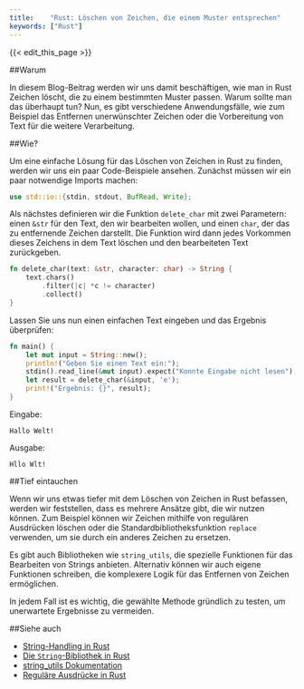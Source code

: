 ```yaml
---
title:    "Rust: Löschen von Zeichen, die einem Muster entsprechen"
keywords: ["Rust"]
---
```


{{< edit_this_page >}}

##Warum

In diesem Blog-Beitrag werden wir uns damit beschäftigen, wie man in Rust Zeichen löscht, die zu einem bestimmten Muster passen. Warum sollte man das überhaupt tun? Nun, es gibt verschiedene Anwendungsfälle, wie zum Beispiel das Entfernen unerwünschter Zeichen oder die Vorbereitung von Text für die weitere Verarbeitung.

##Wie?

Um eine einfache Lösung für das Löschen von Zeichen in Rust zu finden, werden wir uns ein paar Code-Beispiele ansehen. Zunächst müssen wir ein paar notwendige Imports machen:

```Rust
use std::io::{stdin, stdout, BufRead, Write};
```

Als nächstes definieren wir die Funktion `delete_char` mit zwei Parametern: einen `&str` für den Text, den wir bearbeiten wollen, und einen `char`, der das zu entfernende Zeichen darstellt. Die Funktion wird dann jedes Vorkommen dieses Zeichens in dem Text löschen und den bearbeiteten Text zurückgeben.

```Rust
fn delete_char(text: &str, character: char) -> String {
    text.chars()
        .filter(|c| *c != character)
        .collect()
}
```

Lassen Sie uns nun einen einfachen Text eingeben und das Ergebnis überprüfen:

```Rust
fn main() {
    let mut input = String::new();
    println!("Geben Sie einen Text ein:");
    stdin().read_line(&mut input).expect("Konnte Eingabe nicht lesen");
    let result = delete_char(&input, 'e');
    print!("Ergebnis: {}", result);
}
```

Eingabe:
```
Hallo Welt!
```

Ausgabe:
```
Hllo Wlt!
```

##Tief eintauchen

Wenn wir uns etwas tiefer mit dem Löschen von Zeichen in Rust befassen, werden wir feststellen, dass es mehrere Ansätze gibt, die wir nutzen können. Zum Beispiel können wir Zeichen mithilfe von regulären Ausdrücken löschen oder die Standardbibliotheksfunktion `replace` verwenden, um sie durch ein anderes Zeichen zu ersetzen.

Es gibt auch Bibliotheken wie `string_utils`, die spezielle Funktionen für das Bearbeiten von Strings anbieten. Alternativ können wir auch eigene Funktionen schreiben, die komplexere Logik für das Entfernen von Zeichen ermöglichen.

In jedem Fall ist es wichtig, die gewählte Methode gründlich zu testen, um unerwartete Ergebnisse zu vermeiden.

##Siehe auch
- [String-Handling in Rust](https://doc.rust-lang.org/std/string/index.html)
- [Die `String`-Bibliothek in Rust](https://doc.rust-lang.org/std/string/struct.String.html)
- [string_utils Dokumentation](https://docs.rs/string_utils/0.2.12/string_utils/)
- [Reguläre Ausdrücke in Rust](https://rust-lang-nursery.github.io/rust-cookbook/text/regex.html)